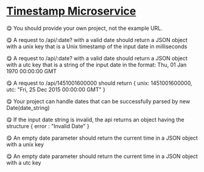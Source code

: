 
# [Timestamp Microservice](https://www.freecodecamp.org/learn/apis-and-microservices/apis-and-microservices-projects/timestamp-microservice)


😋 You should provide your own project, not the example URL.

😋 A request to /api/:date? with a valid date should return a JSON object with a unix key that is a Unix timestamp of the input date in milliseconds

😋 A request to /api/:date? with a valid date should return a JSON object with a utc key that is a string of the input date in the format: Thu, 01 Jan 1970 00:00:00 GMT

😋 A request to /api/1451001600000 should return { unix: 1451001600000, utc: "Fri, 25 Dec 2015 00:00:00 GMT" }

😋 Your project can handle dates that can be successfully parsed by new Date(date_string)

😋 If the input date string is invalid, the api returns an object having the structure { error : "Invalid Date" }

😋 An empty date parameter should return the current time in a JSON object with a unix key

😋 An empty date parameter should return the current time in a JSON object with a utc key
